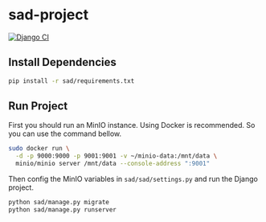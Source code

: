 # sad-project
[![Django CI](https://github.com/sad-project/sad-project/actions/workflows/django.yml/badge.svg)](https://github.com/sad-project/sad-project/actions/workflows/django.yml)

## Install Dependencies
```bash
pip install -r sad/requirements.txt
```

## Run Project
First you should run an MinIO instance. Using Docker is recommended. So you can use the command bellow.
```bash
sudo docker run \
  -d -p 9000:9000 -p 9001:9001 -v ~/minio-data:/mnt/data \
  minio/minio server /mnt/data --console-address ":9001"
```
Then config the MinIO variables in `sad/sad/settings.py` and run the Django project.
```bash
python sad/manage.py migrate
python sad/manage.py runserver
```

